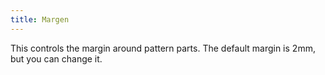 ```yaml
---
title: Margen
---
```


This controls the margin around pattern parts. The default margin is 2mm, but you can change it.
